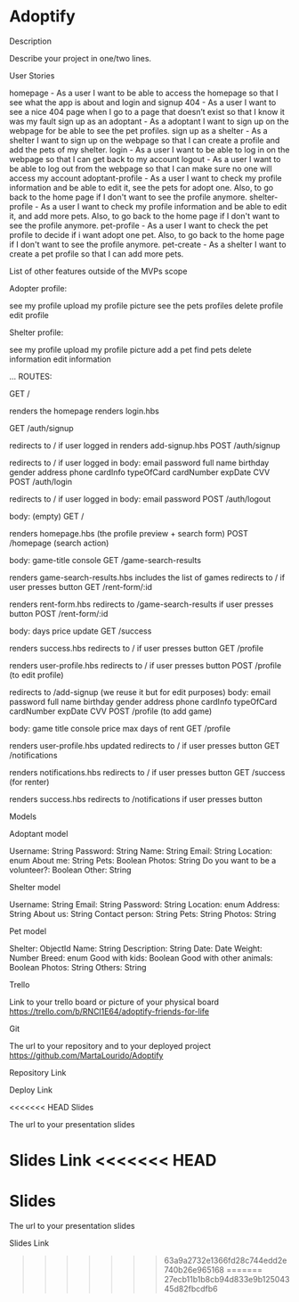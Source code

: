 # Adoptify

Description

Describe your project in one/two lines.

User Stories

homepage - As a user I want to be able to access the homepage so that I see what the app is about and login and signup
404 - As a user I want to see a nice 404 page when I go to a page that doesn’t exist so that I know it was my fault
sign up as an adoptant - As a adoptant I want to sign up on the webpage for be able to see the pet profiles.
sign up as a shelter - As a shelter I want to sign up on the webpage so that I can create a profile and add the pets of my shelter.
login - As a user I want to be able to log in on the webpage so that I can get back to my account
logout - As a user I want to be able to log out from the webpage so that I can make sure no one will access my account
adoptant-profile - As a user I want to check my profile information and be able to edit it, see the pets for adopt one. Also, to go back to the home page if I don't want to see the profile anymore.
shelter-profile - As a user I want to check my profile information and be able to edit it, and add more pets. Also, to go back to the home page if I don't want to see the profile anymore.
pet-profile - As a user I want to check the pet profile to decide if i want adopt one pet. Also, to go back to the home page if I don't want to see the profile anymore.
pet-create - As a shelter I want to create a pet profile so that I can add more pets.


List of other features outside of the MVPs scope

Adopter profile:

see my profile
upload my profile picture
see the pets profiles
delete profile
edit profile

Shelter profile:

see my profile
upload my profile picture
add a pet
find pets
delete information
edit information

...
ROUTES:

GET /

renders the homepage
renders login.hbs

GET /auth/signup

redirects to / if user logged in
renders add-signup.hbs
POST /auth/signup

redirects to / if user logged in
body:
email
password
full name
birthday
gender
address
phone
cardInfo
typeOfCard
cardNumber
expDate
CVV
POST /auth/login

redirects to / if user logged in
body:
email
password
POST /auth/logout

body: (empty)
GET /

renders homepage.hbs (the profile preview + search form)
POST /homepage (search action)

body:
game-title
console
GET /game-search-results

renders game-search-results.hbs
includes the list of games
redirects to / if user presses button
GET /rent-form/:id

renders rent-form.hbs
redirects to /game-search-results if user presses button
POST /rent-form/:id

body:
days
price update
GET /success

renders success.hbs
redirects to / if user presses button
GET /profile

renders user-profile.hbs
redirects to / if user presses button
POST /profile (to edit profile)

redirects to /add-signup (we reuse it but for edit purposes)
body:
email
password
full name
birthday
gender
address
phone
cardInfo
typeOfCard
cardNumber
expDate
CVV
POST /profile (to add game)

body:
game title
console
price
max days of rent
GET /profile

renders user-profile.hbs updated
redirects to / if user presses button
GET /notifications

renders notifications.hbs
redirects to / if user presses button
GET /success (for renter)

renders success.hbs
redirects to /notifications if user presses button

Models

Adoptant model

Username: String
Password: String
Name: String
Email: String
Location: enum
About me: String
Pets: Boolean
Photos: String
Do you want to be a volunteer?: Boolean
Other: String


Shelter model

Username: String
Email: String
Password: String
Location: enum
Address: String
About us: String
Contact person: String
Pets: String
Photos: String


Pet model

Shelter: ObjectId<Shelter>
Name: String
Description: String
Date: Date
Weight: Number
Breed: enum
Good with kids: Boolean
Good with other animals: Boolean
Photos: String
Others: String

Trello

Link to your trello board or picture of your physical board
<a href="#my-trello">https://trello.com/b/RNCl1E64/adoptify-friends-for-life</a>

Git

The url to your repository and to your deployed project
<a href="#my-repository">https://github.com/MartaLourido/Adoptify</a>

Repository Link

Deploy Link

<<<<<<< HEAD
Slides

The url to your presentation slides

Slides Link
<<<<<<< HEAD
=======

# Slides

The url to your presentation slides

Slides Link
>>>>>>> 63a9a2732e1366fd28c744edd2e740b26e965168
=======
>>>>>>> 27ecb11b1b8cb94d833e9b12504345d82fbcdfb6
